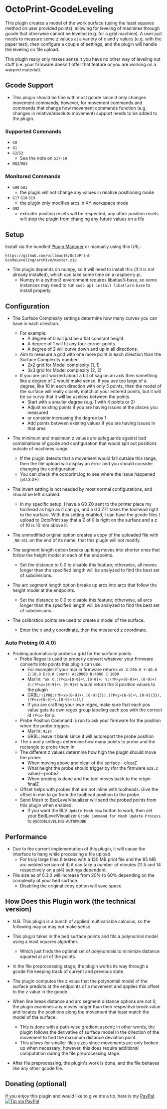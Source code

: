 # OctoPrint-GcodeLeveling

This plugin creates a model of the work surface (using the least squares method on user provided points), allowing for leveling of machines through gcode that otherwise cannot be leveled (e.g. for a grbl machine). A user just needs to measure some z values at a variety of x and y values (e.g. with the paper test), then configure a couple of settings, and the plugin will handle the leveling on file upload.

This plugin really only makes sense it you have no other way of leveling out stuff (i.e. your firmware doesn't offer that feature or you are working on a warped material).

## Gcode Support

* This plugin should be fine with most gcode since it only changes movement commands; however, for movement commands and commands that change how movement commands function (e.g. changes in relative/absolute movement) support needs to be added to the plugin.

### Supported Commands
+ `G0`
+ `G1`
+ `G2`/`G3`
    - See the note on `G17-19`
+ `M82`/`M83`

### Monitored Commands
+  `G90` `G91`
    - the plugin will not change any values in relative positioning mode
+ `G17` `G18` `G19`
    - the plugin only modifies arcs in XY workspace mode
+ `G92`
    - extruder position resets will be respected, any other position resets will stop the plugin from changing any future values on a file

## Setup

Install via the bundled [Plugin Manager](https://docs.octoprint.org/en/master/bundledplugins/pluginmanager.html)
or manually using this URL:

    https://github.com/willmac16/OctoPrint-GcodeLeveling/archive/master.zip

+ The plugin depends on numpy, so it will need to install this (if it is not already installed), which can take some time on a raspberry pi.
    - Numpy in a python3 environment requires libatlas3-base, so some instances may need to run ```sudo apt install libatlas3-base``` to install properly.

## Configuration

+ The Surface Complexity settings determine how many curves you can have in each direction.
    - For example:
        * A degree of 0 will just be a flat constant height.
        * A degree of 1 will fit any four corner points.
        * A degree of 2 will curve down and up in all directions.
    - Aim to measure a grid with one more point in each direction than the Surface Complexity number
        * 2x2 grid for Model complexity (1, 1)
        * 3x3 grid for Model complexity (2, 2)
    - If you are just worried about a bit of sag on an axis then something like a degree of 2 would make sense. If you use too large of a degree, like 10 in each direction with only 5 points, then the model of the surface will really closely match at your entered points, but it will be so curvy that it will be useless between the points.
        * Start with a smaller degree (e.g. 1 with 4 points or 2)
        * Adjust existing points if you are having issues at the places you measured
        * or consider increasing the degree by 1
        * Add points between existing values if you are having issues in that area

+ The minimum and maximum z values are safeguards against bad combinations of gcode and configuration that would spit out positions outside of machines range.
    - If the plugin detects that a movement would fall outside this range, then the file upload will display an error and you should consider changing the configuration.
    - You can check the octoprint.log to see where the issue happened (v0.3.0+)

+ The invert setting is not needed by most normal configurations, and should be left disabled.
    - In my specific setup, I have a G0 Z0 sent to the printer place my toolhead as high as it can go, and a G0 Z71 takes the toolhead right to the surface. With this setting enabled, I can have the gcode files I upload to OctoPrint say that a Z of 0 is right on the surface and a z of 10 is 10 mm above it.

+ The unmodified original option creates a copy of the uploaded file with `_NO-GCL` on the end of its name, that this plugin will not modify.

+ The segment length option breaks up long moves into shorter ones that follow the height model at each of the endpoints.
    - Set the distance to 0.0 to disable this feature; otherwise, all moves longer than the specified length will be analyzed to find the best set of subdivisions.

+ The arc segment length option breaks up arcs into arcs that follow the height model at the endpoints.
    - Set the distance to 0.0 to disable this feature; otherwise, all arcs longer than the specified length will be analyzed to find the best set of subdivisions.

+ The calibration points are used to create a model of the surface.
    - Enter the x and y coordinate, then the measured z coordinate.

### Auto Probing (0.4.0)
+ Probing automatically probes a grid for the surface points.
    - Probe Regex is used to properly convert whatever your firmware converts into points this plugin can use.
        * For example: if your marlin firmware returns `ok X:200.0 Y:40.0 Z:10.0 E:0.0 Count: A:20000 B:4000 C:1000`
        * Marlin: `^ok X:(?P<x>[0-9]+\.[0-9]+) Y:(?P<y>[0-9]+\.[0-9]+) Z:(?P<z>[0-9]+\.[0-9]+)` would return the 3 position values to the plugin
        * GRBL: `\[PRB:(?P<x>[0-9]+\.[0-9]{3}),(?P<y>[0-9]+\.[0-9]{3}),(?P<z>[0-9]+\.[0-9]+):1\]`
        * If you are crafting your own regex, make sure that each pos value gets its own regex group labeling each pos with the correct id `?P<x>` for x.
    - Probe Position Command is run to ask your firmware for the position when the probe triggers
        * Marlin: `M114`
        * GRBL: leave it blank since it will autoreport the probe position
    - The x and y settings determine how many points to probe and the rectangle to probe them in
    - The different z values determine how high the plugin should move the probe:
        * When moving above and clear of the surface--clearZ
        * What height the probe should trigger by (for the firmware `G38.2` value)--probeZ
        * When probing is done and the tool moves back to the origin-finalZ
    - Offset helps with probes that are not inline with toolheads. Give the offset in mm to go from the toolhead position to the probe.
    - Send Mesh to BedLevelVisualizer will send the probed points from this plugin when enabled.
        * If you want the BLV `Update Mesh Now` button to work, then set your BedLevelVisualizer `Gcode Command for Mesh Update Process` to `@GCODELEVELING-AUTOPROBE`

## Performance

+ Due to the current implementation of this plugin, it will cause the interface to hang while processing a file upload.
    - For truly large files (I tested with a 130 MB print file and the 85 MB arc welded version of it) it can take a number of minutes (11.5 and 14 respectively on a pi4) settings dependent.
+ File size as of 0.3.0 will increase from 20% to 60% depending on the complexity of your bed surface.
    - Disabling the original copy option will save space.

## How Does this Plugin work (the technical version)

* N.B. This plugin is a bunch of applied multivariable calculus, so the following may or may not make sense.

* This plugin takes in the bed surface points and fits a polynomial model using a least squares algorithm.
    + Which just finds the optimal set of polynomials to minimize distance squared at all of the points.
* In the file preprocessing stage, the plugin works its way through a gcode file keeping track of current and previous state.
* The plugin computes the z value that the polynomial model of the surface predicts at the endpoints of a movement and applies this offset to the z value in the gcode.
* When line break distance and arc segment distance options are not 0, the plugin examines any moves longer than their respective break value and locates the positions along the movement that least match the model of the surface.
    + This is done with a path-wise gradient ascent; in other words, the plugin follows the derivative of surface model in the direction of the movement to find the maximum distance deviation point.
    + This allows for smaller files sizes since movements are only broken up when necessary; however, this does require additional computation during the file preprocessing stage.
* After file preprocessing, the plugin's work is done, and the file behaves like any other gcode file.

## Donating (optional)
If you enjoy this plugin and would like to give me a tip, here is my [PayPal][paypal-me].   [![Tip via PayPal][paypal-button]][paypal-me]

[paypal-button]: https://img.shields.io/badge/Donate-PayPal-green.svg
[paypal-me]: https://www.paypal.me/WillMacCormack
